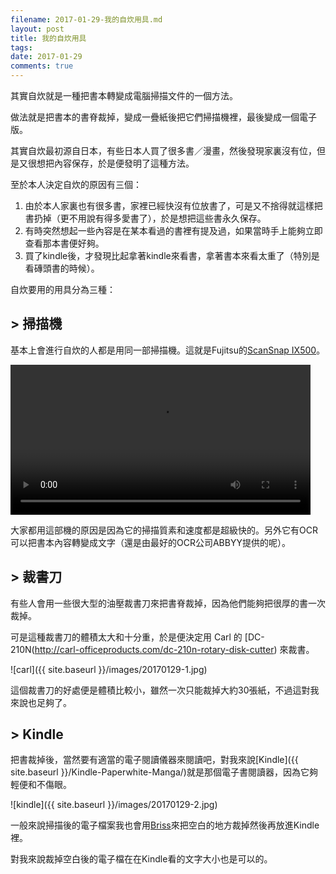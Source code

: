 ```yaml
---
filename: 2017-01-29-我的自炊用具.md
layout: post
title: 我的自炊用具
tags: 
date: 2017-01-29
comments: true
---
```


其實自炊就是一種把書本轉變成電腦掃描文件的一個方法。

做法就是把書本的書脊裁掉，變成一疊紙後把它們掃描機裡，最後變成一個電子版。

其實自炊最初源自日本，有些日本人買了很多書／漫畫，然後發現家裏沒有位，但是又很想把內容保存，於是便發明了這種方法。

至於本人決定自炊的原因有三個：

1. 由於本人家裏也有很多書，家裡已經快沒有位放書了，可是又不捨得就這樣把書扔掉（更不用說有得多愛書了），於是想把這些書永久保存。
2. 有時突然想起一些內容是在某本看過的書裡有提及過，如果當時手上能夠立即查看那本書便好夠。
3. 買了kindle後，才發現比起拿著kindle來看書，拿著書本來看太重了（特別是看磚頭書的時候）。

自炊要用的用具分為三種：

## > 掃描機

基本上會進行自炊的人都是用同一部掃描機。這就是Fujitsu的[ScanSnap IX500](http://scanners.fcpa.fujitsu.com/scansnap11/features_iX500.html)。

<video width="480" src="{{ site.baseurl }}/images/20170129-1.MOV" controls > </video>

大家都用這部機的原因是因為它的掃描質素和速度都是超級快的。另外它有OCR可以把書本內容轉變成文字（還是由最好的OCR公司ABBYY提供的呢）。

## > 裁書刀

有些人會用一些很大型的油壓裁書刀來把書脊裁掉，因為他們能夠把很厚的書一次裁掉。

可是這種裁書刀的體積太大和十分重，於是便決定用 Carl 的 [DC-210N(http://carl-officeproducts.com/dc-210n-rotary-disk-cutter) 來裁書。

![carl]({{ site.baseurl }}/images/20170129-1.jpg)

這個裁書刀的好處便是體積比較小，雖然一次只能裁掉大約30張紙，不過這對我來說也足夠了。

## > Kindle

把書裁掉後，當然要有適當的電子閱讀儀器來閱讀吧，對我來說[Kindle]({{ site.baseurl }}/Kindle-Paperwhite-Manga/)就是那個電子書閱讀器，因為它夠輕便和不傷眼。

![kindle]({{ site.baseurl }}/images/20170129-2.jpg)

一般來說掃描後的電子檔案我也會用[Briss](http://briss.sourceforge.net)來把空白的地方裁掉然後再放進Kindle裡。

對我來說裁掉空白後的電子檔在在Kindle看的文字大小也是可以的。